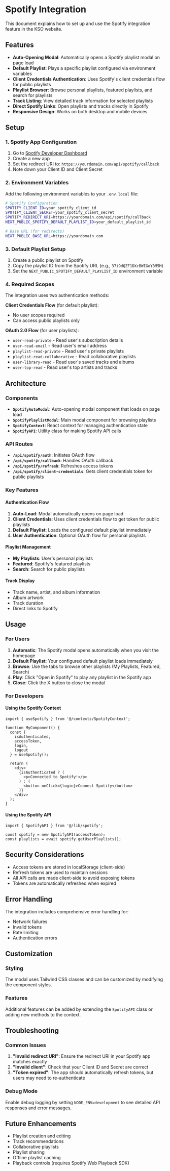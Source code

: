 # Spotify Integration

This document explains how to set up and use the Spotify integration feature in the KSO website.

## Features

- **Auto-Opening Modal**: Automatically opens a Spotify playlist modal on page load
- **Default Playlist**: Plays a specific playlist configured via environment variables
- **Client Credentials Authentication**: Uses Spotify's client credentials flow for public playlists
- **Playlist Browser**: Browse personal playlists, featured playlists, and search for playlists
- **Track Listing**: View detailed track information for selected playlists
- **Direct Spotify Links**: Open playlists and tracks directly in Spotify
- **Responsive Design**: Works on both desktop and mobile devices

## Setup

### 1. Spotify App Configuration

1. Go to [Spotify Developer Dashboard](https://developer.spotify.com/dashboard)
2. Create a new app
3. Set the redirect URI to: `https://yourdomain.com/api/spotify/callback`
4. Note down your Client ID and Client Secret

### 2. Environment Variables

Add the following environment variables to your `.env.local` file:

```bash
# Spotify Configuration
SPOTIFY_CLIENT_ID=your_spotify_client_id
SPOTIFY_CLIENT_SECRET=your_spotify_client_secret
SPOTIFY_REDIRECT_URI=https://yourdomain.com/api/spotify/callback
NEXT_PUBLIC_SPOTIFY_DEFAULT_PLAYLIST_ID=your_default_playlist_id

# Base URL (for redirects)
NEXT_PUBLIC_BASE_URL=https://yourdomain.com
```

### 3. Default Playlist Setup

1. Create a public playlist on Spotify
2. Copy the playlist ID from the Spotify URL (e.g., `37i9dQZF1DXcBWIGoYBM5M`)
3. Set the `NEXT_PUBLIC_SPOTIFY_DEFAULT_PLAYLIST_ID` environment variable

### 4. Required Scopes

The integration uses two authentication methods:

**Client Credentials Flow** (for default playlist):
- No user scopes required
- Can access public playlists only

**OAuth 2.0 Flow** (for user playlists):
- `user-read-private` - Read user's subscription details
- `user-read-email` - Read user's email address
- `playlist-read-private` - Read user's private playlists
- `playlist-read-collaborative` - Read collaborative playlists
- `user-library-read` - Read user's saved tracks and albums
- `user-top-read` - Read user's top artists and tracks

## Architecture

### Components

- **`SpotifyAutoModal`**: Auto-opening modal component that loads on page load
- **`SpotifyPlaylistModal`**: Main modal component for browsing playlists
- **`SpotifyContext`**: React context for managing authentication state
- **`SpotifyAPI`**: Utility class for making Spotify API calls

### API Routes

- **`/api/spotify/auth`**: Initiates OAuth flow
- **`/api/spotify/callback`**: Handles OAuth callback
- **`/api/spotify/refresh`**: Refreshes access tokens
- **`/api/spotify/client-credentials`**: Gets client credentials token for public playlists

### Key Features

#### Authentication Flow
1. **Auto-Load**: Modal automatically opens on page load
2. **Client Credentials**: Uses client credentials flow to get token for public playlists
3. **Default Playlist**: Loads the configured default playlist immediately
4. **User Authentication**: Optional OAuth flow for personal playlists

#### Playlist Management
- **My Playlists**: User's personal playlists
- **Featured**: Spotify's featured playlists
- **Search**: Search for public playlists

#### Track Display
- Track name, artist, and album information
- Album artwork
- Track duration
- Direct links to Spotify

## Usage

### For Users

1. **Automatic**: The Spotify modal opens automatically when you visit the homepage
2. **Default Playlist**: Your configured default playlist loads immediately
3. **Browse**: Use the tabs to browse other playlists (My Playlists, Featured, Search)
4. **Play**: Click "Open in Spotify" to play any playlist in the Spotify app
5. **Close**: Click the X button to close the modal

### For Developers

#### Using the Spotify Context

```tsx
import { useSpotify } from '@/contexts/SpotifyContext';

function MyComponent() {
  const { 
    isAuthenticated, 
    accessToken, 
    login, 
    logout 
  } = useSpotify();

  return (
    <div>
      {isAuthenticated ? (
        <p>Connected to Spotify!</p>
      ) : (
        <button onClick={login}>Connect Spotify</button>
      )}
    </div>
  );
}
```

#### Using the Spotify API

```tsx
import { SpotifyAPI } from '@/lib/spotify';

const spotify = new SpotifyAPI(accessToken);
const playlists = await spotify.getUserPlaylists();
```

## Security Considerations

- Access tokens are stored in localStorage (client-side)
- Refresh tokens are used to maintain sessions
- All API calls are made client-side to avoid exposing tokens
- Tokens are automatically refreshed when expired

## Error Handling

The integration includes comprehensive error handling for:
- Network failures
- Invalid tokens
- Rate limiting
- Authentication errors

## Customization

### Styling
The modal uses Tailwind CSS classes and can be customized by modifying the component styles.

### Features
Additional features can be added by extending the `SpotifyAPI` class or adding new methods to the context.

## Troubleshooting

### Common Issues

1. **"Invalid redirect URI"**: Ensure the redirect URI in your Spotify app matches exactly
2. **"Invalid client"**: Check that your Client ID and Secret are correct
3. **"Token expired"**: The app should automatically refresh tokens, but users may need to re-authenticate

### Debug Mode

Enable debug logging by setting `NODE_ENV=development` to see detailed API responses and error messages.

## Future Enhancements

- Playlist creation and editing
- Track recommendations
- Collaborative playlists
- Playlist sharing
- Offline playlist caching
- Playback controls (requires Spotify Web Playback SDK)
